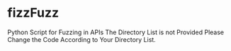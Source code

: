 # fizzFuzz
 Python Script for Fuzzing in APIs The Directory List is not Provided Please Change the Code According to Your Directory List.
